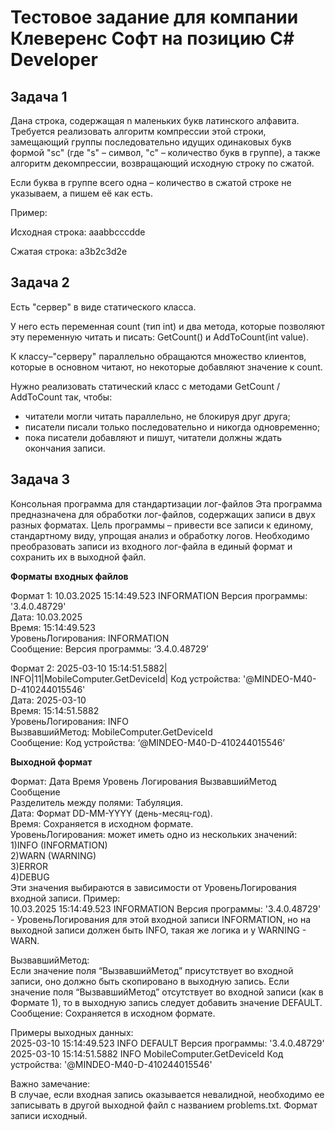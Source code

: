 # Тестовое задание для компании Клеверенс Софт на позицию C# Developer

## Задача 1
Дана строка, содержащая n маленьких букв латинского алфавита. Требуется реализовать алгоритм компрессии этой строки, замещающий группы последовательно идущих одинаковых букв формой "sc" (где "s" – символ, "с" – количество букв в группе), а также алгоритм декомпрессии, возвращающий исходную строку по сжатой.

Если буква в группе всего одна – количество в сжатой строке не указываем, а пишем её как есть.

Пример:

Исходная строка: aaabbcccdde

Сжатая строка: a3b2c3d2e


## Задача 2
Есть "сервер" в виде статического класса.

У него есть переменная count (тип int) и два метода, которые позволяют эту переменную читать и писать: GetCount() и AddToCount(int value).

К классу–"серверу" параллельно обращаются множество клиентов, которые в основном читают, но некоторые добавляют значение к count.

Нужно реализовать статический класс с методами  GetCount / AddToCount так, чтобы:
-	читатели могли читать параллельно, не блокируя друг друга;
-	писатели писали только последовательно и никогда одновременно;
-	пока писатели добавляют и пишут, читатели должны ждать окончания записи.

## Задача 3
Консольная программа для стандартизации лог-файлов
Эта программа предназначена для обработки лог-файлов, содержащих записи в двух разных форматах. Цель программы – привести все записи к единому, стандартному виду, упрощая анализ и обработку логов. 
Необходимо преобразовать записи из входного лог-файла в единый формат и сохранить их в выходной файл.

**Форматы входных файлов**

Формат 1: 10.03.2025 15:14:49.523 INFORMATION  Версия программы: '3.4.0.48729'  
Дата: 10.03.2025  
Время: 15:14:49.523  
УровеньЛогирования: INFORMATION  
Сообщение: Версия программы: ‘3.4.0.48729’  

Формат 2: 2025-03-10 15:14:51.5882| INFO|11|MobileComputer.GetDeviceId| Код устройства: '@MINDEO-M40-D-410244015546'  
Дата: 2025-03-10  
Время: 15:14:51.5882  
УровеньЛогирования: INFO  
ВызвавшийМетод: MobileComputer.GetDeviceId  
Сообщение: Код устройства: ‘@MINDEO-M40-D-410244015546’  

**Выходной формат**  

Формат: Дата	Время	Уровень	Логирования	ВызвавшийМетод	Сообщение  
Разделитель между полями: Табуляция.  
Дата: Формат DD-MM-YYYY (день-месяц-год).  
Время: Сохраняется в исходном формате.  
УровеньЛогирования: может иметь одно из нескольких значений:  
1)INFO (INFORMATION)  
2)WARN (WARNING)  
3)ERROR  
4)DEBUG  
Эти значения выбираются в зависимости от УровеньЛогирования входной записи. Пример:  
10.03.2025 15:14:49.523 INFORMATION  Версия программы: '3.4.0.48729' - УровеньЛогирования для этой входной записи INFORMATION, но на выходной записи должен быть INFO, такая же логика и у WARNING - WARN.  


ВызвавшийМетод:  
Если значение поля “ВызвавшийМетод” присутствует во входной записи, оно должно быть скопировано в выходную запись.
Если значение поля “ВызвавшийМетод” отсутствует во входной записи (как в Формате 1), то в выходную запись следует добавить значение DEFAULT.
Сообщение: Сохраняется в исходном формате.

Примеры выходных данных:  
2025-03-10	15:14:49.523	INFO	DEFAULT	Версия программы: '3.4.0.48729'  
2025-03-10	15:14:51.5882	INFO	MobileComputer.GetDeviceId	Код устройства: '@MINDEO-M40-D-410244015546'

Важно замечание:  
В случае, если входная запись оказывается невалидной, необходимо ее записывать в другой выходной файл с названием problems.txt. Формат записи исходный.

